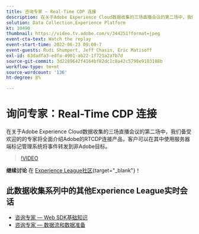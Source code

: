 ```yaml
---
title: 咨询专家 – Real-Time CDP 连接
description: 在关于Adobe Experience Cloud数据收集的三场直播会议的第二场中，我们备受欢迎的的专家将全面介绍Adobe的RTCDP连接产品，客户可以在其中使用服务器端标记管理系统将事件转发到非Adobe目标。
solution: Data Collection,Experience Platform
kt: 10490
thumbnail: https://video.tv.adobe.com/v/344251?format=jpeg
event-cta-text: Watch the replay
event-start-time: 2022-06-23 09:00-7
event-guests: Rudi Shumpert, Jeff Chasin, Eric Matisoff
exl-id: 63dadfa3-edfa-4901-ab22-1f721a2a7b7d
source-git-commit: 3d2289642f4164bf82dc1c8a42c5798e9183188b
workflow-type: tm+mt
source-wordcount: '136'
ht-degree: 8%

---
```


# 询问专家：Real-Time CDP 连接

在关于Adobe Experience Cloud数据收集的三场直播会议的第二场中，我们备受欢迎的的专家将全面介绍Adobe的RTCDP连接产品，客户可以在其中使用服务器端标记管理系统将事件转发到非Adobe目标。

>[!VIDEO](https://video.tv.adobe.com/v/344251/?quality=12&learn=on)

**继续讨论** 在 [Experience League社区](https://experienceleaguecommunities.adobe.com/t5/adobe-experience-platform-launch/experience-league-live-post-session-discussion-real-time-cdp/m-p/458195#M285){target="_blank"}！

## 此数据收集系列中的其他Experience League实时会话

* [咨询专家 — Web SDK基础知识](exl-live-episode-05-26-22.md)
* [咨询专家 — 数据流和数据准备](exl-live-episode-07-21-22.md)
